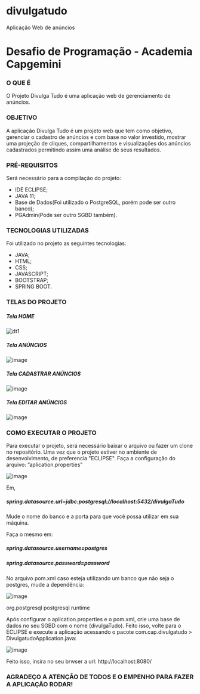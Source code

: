 # divulgatudo
Aplicação Web de anúncios


<h1>Desafio de Programação - Academia Capgemini</h1>

<h3>O QUE É</h3>

O Projeto Divulga Tudo é uma aplicação web de gerenciamento de anúncios. 
<br/>

<h3>OBJETIVO</h3>

A aplicação Divulga Tudo é um projeto web que tem como objetivo, gerenciar o cadastro de anúncios e com base no valor investido, mostrar uma projeção de cliques, compartilhamentos e visualizações dos anúncios cadastrados permitindo assim uma análise de seus resultados.


<h3>PRÉ-REQUISITOS</h3>
Será necessário para a compilação do projeto:
<ul>
  <li>IDE ECLIPSE;</li>
  <li>JAVA 11;</li>
  <li>Base de Dados(Foi utilizado o PostgreSQL, porém pode ser outro banco);</li>
  <li>PGAdmin(Pode ser outro SGBD também).</li>
</ul>

<h3>TECNOLOGIAS UTILIZADAS</h3>

Foi utilizado no projeto as seguintes tecnologias:
<ul>
  <li>JAVA;</li>
  <li>HTML;</li>
  <li>CSS;</li>
  <li>JAVASCRIPT;</li>
  <li>BOOTSTRAP;</li>
  <li>SPRING BOOT.</li>
</ul>

<h3>TELAS DO PROJETO</h3>
<h5>Tela HOME</h5>

![dt1](https://user-images.githubusercontent.com/30990442/118333616-65e44780-b4e2-11eb-8dc0-168ee8054ef0.jpg)

<h5>Tela ANÚNCIOS</h5>

![image](https://user-images.githubusercontent.com/30990442/118336866-e9a13280-b4e8-11eb-9b0e-73b7f3600489.png)

<h5>Tela CADASTRAR ANÚNCIOS</h5>

![image](https://user-images.githubusercontent.com/30990442/118337072-574d5e80-b4e9-11eb-95ba-51bdc303aa39.png)

<h5>Tela EDITAR ANÚNCIOS</h5>

![image](https://user-images.githubusercontent.com/30990442/118337256-ccb92f00-b4e9-11eb-8255-2455ad840e61.png)


<h3>COMO EXECUTAR O PROJETO</h3>

Para executar o projeto, será necessário baixar o arquivo ou fazer um clone no repositório.
Uma vez que o projeto estiver no ambiente de desenvolvimento, de preferencia "ECLIPSE". Faça a configuração do arquivo:  ”aplication.properties”

![image](https://user-images.githubusercontent.com/30990442/118336271-b8743280-b4e7-11eb-94bd-2b0dfaa887f9.png)

Em, <h5>spring.datasource.url=jdbc:postgresql://localhost:5432/divulgaTudo </h5>
Mude o nome do banco e a porta para que você possa utilizar em sua máquina.

Faça o mesmo em:

<h5>spring.datasource.username=postgres</h5>
<h5>spring.datasource.password=password</h5>

No arquivo pom.xml caso esteja utilizando um banco que não seja o postgres, mude a dependência:

![image](https://user-images.githubusercontent.com/30990442/118337778-dd1dd980-b4ea-11eb-9313-ff8582857bf1.png)

<dependency>
<groupId>org.postgresql</groupId>
<artifactId>postgresql</artifactId>
<scope>runtime</scope>
</dependency>

Após configurar o aplication.properties e o pom.xml, crie uma base de dados no seu SGBD com o nome (divulgaTudo). Feito isso, volte para o ECLIPSE e execute a aplicação acessando o pacote com.cap.divulgatudo > DivulgatudoApplication.java:

![image](https://user-images.githubusercontent.com/30990442/118338382-641f8180-b4ec-11eb-85f9-7e5eacffd2f1.png)

Feito isso, insira no seu brwser a url: http://localhost:8080/

<h3>AGRADEÇO A ATENÇÃO DE TODOS E O EMPENHO PARA FAZER A APLICAÇÃO RODAR!</h3>





